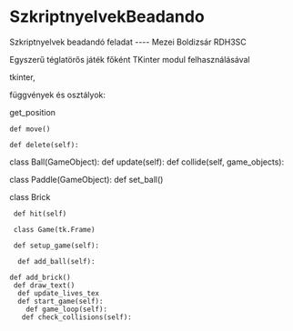 # SzkriptnyelvekBeadando
Szkriptnyelvek beadandó feladat ---- Mezei Boldizsár RDH3SC

Egyszerű téglatörős játék főként TKinter modul felhasználásával

 tkinter,
 
 függvények és osztályok:
 
  get_position

    def move()

    def delete(self):
    
   class Ball(GameObject):
  def update(self):
   def collide(self, game_objects):
   
   class Paddle(GameObject):
   def set_ball()
   
   class Brick
   
     def hit(self)
     
     class Game(tk.Frame)
     
     def setup_game(self):
     
      def add_ball(self):
   
    def add_brick()
     def draw_text()
      def update_lives_tex
      def start_game(self):
        def game_loop(self):
       def check_collisions(self):
    
    
    
   
